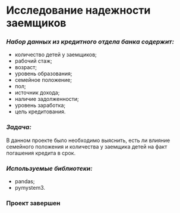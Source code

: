 # Исследование надежности заемщиков 

### *Набор данных из кредитного отдела банка содержит:*
- количество детей у заемщиков;
- рабочий стаж;
- возраст;
- уровень образования;
- семейное положение;
- пол;
- источник дохода;
- наличие задолженности;
- уровень заработка;
- цель кредитования.

### *Задача:*

В данном проекте было необходимо выяснить, есть ли влияние семейного положения и количества у заемщика детей на факт погашения кредита в срок.

### *Используемые библиотеки:*
- pandas;
- pymystem3.

### **Проект завершен**
